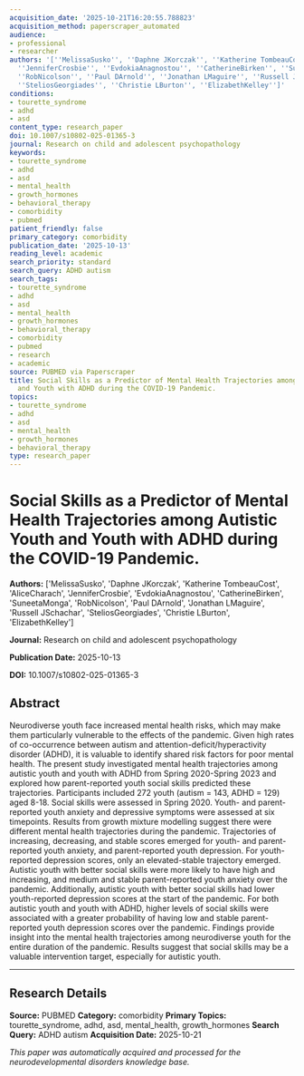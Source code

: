 ```yaml
---
acquisition_date: '2025-10-21T16:20:55.788823'
acquisition_method: paperscraper_automated
audience:
- professional
- researcher
authors: '[''MelissaSusko'', ''Daphne JKorczak'', ''Katherine TombeauCost'', ''AliceCharach'',
  ''JenniferCrosbie'', ''EvdokiaAnagnostou'', ''CatherineBirken'', ''SuneetaMonga'',
  ''RobNicolson'', ''Paul DArnold'', ''Jonathan LMaguire'', ''Russell JSchachar'',
  ''SteliosGeorgiades'', ''Christie LBurton'', ''ElizabethKelley'']'
conditions:
- tourette_syndrome
- adhd
- asd
content_type: research_paper
doi: 10.1007/s10802-025-01365-3
journal: Research on child and adolescent psychopathology
keywords:
- tourette_syndrome
- adhd
- asd
- mental_health
- growth_hormones
- behavioral_therapy
- comorbidity
- pubmed
patient_friendly: false
primary_category: comorbidity
publication_date: '2025-10-13'
reading_level: academic
search_priority: standard
search_query: ADHD autism
search_tags:
- tourette_syndrome
- adhd
- asd
- mental_health
- growth_hormones
- behavioral_therapy
- comorbidity
- pubmed
- research
- academic
source: PUBMED via Paperscraper
title: Social Skills as a Predictor of Mental Health Trajectories among Autistic Youth
  and Youth with ADHD during the COVID-19 Pandemic.
topics:
- tourette_syndrome
- adhd
- asd
- mental_health
- growth_hormones
- behavioral_therapy
type: research_paper
---
```


# Social Skills as a Predictor of Mental Health Trajectories among Autistic Youth and Youth with ADHD during the COVID-19 Pandemic.

**Authors:** ['MelissaSusko', 'Daphne JKorczak', 'Katherine TombeauCost', 'AliceCharach', 'JenniferCrosbie', 'EvdokiaAnagnostou', 'CatherineBirken', 'SuneetaMonga', 'RobNicolson', 'Paul DArnold', 'Jonathan LMaguire', 'Russell JSchachar', 'SteliosGeorgiades', 'Christie LBurton', 'ElizabethKelley']

**Journal:** Research on child and adolescent psychopathology

**Publication Date:** 2025-10-13

**DOI:** 10.1007/s10802-025-01365-3

## Abstract

Neurodiverse youth face increased mental health risks, which may make them particularly vulnerable to the effects of the pandemic. Given high rates of co-occurrence between autism and attention-deficit/hyperactivity disorder (ADHD), it is valuable to identify shared risk factors for poor mental health. The present study investigated mental health trajectories among autistic youth and youth with ADHD from Spring 2020-Spring 2023 and explored how parent-reported youth social skills predicted these trajectories. Participants included 272 youth (autism = 143, ADHD = 129) aged 8-18. Social skills were assessed in Spring 2020. Youth- and parent-reported youth anxiety and depressive symptoms were assessed at six timepoints. Results from growth mixture modelling suggest there were different mental health trajectories during the pandemic. Trajectories of increasing, decreasing, and stable scores emerged for youth- and parent-reported youth anxiety, and parent-reported youth depression. For youth-reported depression scores, only an elevated-stable trajectory emerged. Autistic youth with better social skills were more likely to have high and increasing, and medium and stable parent-reported youth anxiety over the pandemic. Additionally, autistic youth with better social skills had lower youth-reported depression scores at the start of the pandemic. For both autistic youth and youth with ADHD, higher levels of social skills were associated with a greater probability of having low and stable parent-reported youth depression scores over the pandemic. Findings provide insight into the mental health trajectories among neurodiverse youth for the entire duration of the pandemic. Results suggest that social skills may be a valuable intervention target, especially for autistic youth.

---

## Research Details

**Source:** PUBMED
**Category:** comorbidity
**Primary Topics:** tourette_syndrome, adhd, asd, mental_health, growth_hormones
**Search Query:** ADHD autism
**Acquisition Date:** 2025-10-21

*This paper was automatically acquired and processed for the neurodevelopmental disorders knowledge base.*
